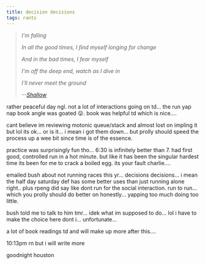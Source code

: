 ```yaml
---
title: decision decisions
tags: rants
---
```


> *I'm falling*
>
> *In all the good times, I find myself longing for change*
>
> *And in the bad times, I fear myself*
>
> *I'm off the deep end, watch as I dive in*
>
> *I'll never meet the ground*
>
> *--<cite>[Shallow](https://open.spotify.com/track/2VxeLyX666F8uXCJ0dZF8B?si=11ea245384cb444f)</cite>*

rather peaceful day ngl. not a lot of interactions going on td... the run yap nap book angle was goated 😛. book was helpful td which is nice....

cant believe im reviewing motonic queue/stack and almost lost on impling it but lol its ok... or is it... i mean i got them down... but prolly should speed the process up a wee bit since time is of the essence.

practice was surprisingly fun tho... 6:30 is infinitely better than 7. had first good, controlled run in a hot minute. but like it has been the singular hardest time its been for me to crack a boiled egg. its your fault charlie....

emailed bush about not running races this yr... decisions decisions... i mean the half day saturday def has some better uses than just running alone right.. plus rpeng did say like dont run for the social interaction. run to run... which you prolly should do better on honestly... yapping too much doing too little.

bush told me to talk to him tmr... idek what im supposed to do... lol i have to make the choice here dont i... unfortunate...

a lot of book readings td and will make up more after this....

10:13pm rn but i will write more

goodnight houston
